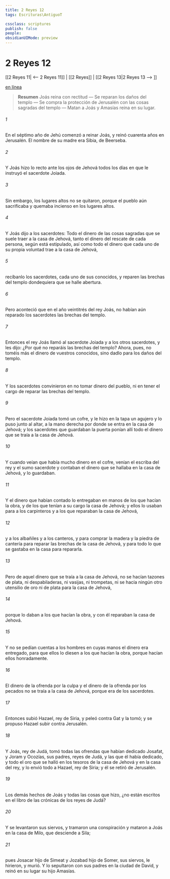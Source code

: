 ```yaml
---
title: 2 Reyes 12
tags: Escrituras\AntiguoT

cssclass: scriptures
publish: false
people:
obsidianUIMode: preview
---
```


# 2 Reyes 12
[[2 Reyes 11| <-- 2 Reyes 11]] | [[2 Reyes]] | [[2 Reyes 13|2 Reyes 13 --> ]]

[en línea](https://churchofjesuschrist.org/study/scriptures/ot/2-kgs/12?lang=spa)

> __Resumen__
Joás reina con rectitud — Se reparan los daños del templo — Se compra la protección de Jerusalén con las cosas sagradas del templo — Matan a Joás y Amasías reina en su lugar.

###### 1 
En el séptimo año de Jehú comenzó a reinar Joás, y reinó cuarenta años en Jerusalén. El nombre de su madre era Sibia, de Beerseba.

###### 2 
Y Joás hizo lo recto ante los ojos de Jehová todos los días en que le instruyó el sacerdote Joiada.

###### 3 
Sin embargo, los lugares altos no se quitaron, porque el pueblo aún sacrificaba y quemaba incienso en los lugares altos.

###### 4 
Y Joás dijo a los sacerdotes: Todo el dinero de las cosas sagradas que se suele traer a la casa de Jehová, tanto el dinero del rescate de cada persona, según está estipulado, así como todo el dinero que cada uno de su propia voluntad trae a la casa de Jehová,

###### 5 
recíbanlo los sacerdotes, cada uno de  sus conocidos, y reparen las brechas del templo dondequiera que se halle abertura.

###### 6 
Pero aconteció que en el año veintitrés del rey Joás, no habían aún reparado los sacerdotes las brechas del templo.

###### 7 
Entonces el rey Joás llamó al sacerdote Joiada y a los otros sacerdotes, y les dijo: ¿Por qué no reparáis las brechas del templo? Ahora, pues, no toméis más el dinero de vuestros conocidos, sino dadlo para  los daños del templo.

###### 8 
Y los sacerdotes convinieron en no tomar  dinero del pueblo, ni en tener el cargo de reparar las brechas del templo.

###### 9 
Pero el sacerdote Joiada tomó un cofre, y le hizo en la tapa un agujero y lo puso junto al altar, a la mano derecha por donde se entra en la casa de Jehová; y los sacerdotes que guardaban la puerta ponían allí todo el dinero que se traía a la casa de Jehová.

###### 10 
Y cuando veían que había mucho dinero en el cofre, venían el escriba del rey y el sumo sacerdote y contaban el dinero que se hallaba en la casa de Jehová, y lo guardaban.

###### 11 
Y el dinero que habían contado lo entregaban en manos de los que hacían la obra, y de los que tenían a su cargo la casa de Jehová; y ellos lo usaban para  a los carpinteros y a los que reparaban la casa de Jehová,

###### 12 
y a los albañiles y a los canteros, y para comprar la madera y la piedra de cantería para reparar las brechas de la casa de Jehová, y para todo lo que se gastaba en la casa para repararla.

###### 13 
Pero de aquel dinero que se traía a la casa de Jehová, no se hacían tazones de plata, ni despabiladeras, ni vasijas, ni trompetas, ni se hacía ningún otro utensilio de oro ni de plata para la casa de Jehová,

###### 14 
porque lo daban a los que hacían la obra, y con él reparaban la casa de Jehová.

###### 15 
Y no se pedían cuentas a los hombres en cuyas manos el dinero era entregado, para que ellos lo diesen a los que hacían la obra, porque  hacían ellos honradamente.

###### 16 
El dinero de la ofrenda por la culpa y el dinero de la ofrenda por los pecados no se traía a la casa de Jehová, porque era de los sacerdotes.

###### 17 
Entonces subió Hazael, rey de Siria, y peleó contra Gat y la tomó; y se propuso Hazael subir contra Jerusalén.

###### 18 
Y Joás, rey de Judá, tomó todas las ofrendas que habían dedicado Josafat, y Joram y Ocozías, sus padres, reyes de Judá, y las que él había dedicado, y todo el oro que se halló en los tesoros de la casa de Jehová y en la casa del rey, y lo envió todo a Hazael, rey de Siria; y él se retiró de Jerusalén.

###### 19 
Los demás hechos de Joás y todas las cosas que hizo, ¿no están escritos en el libro de las crónicas de los reyes de Judá?

###### 20 
Y se levantaron sus siervos, y tramaron una conspiración y mataron a Joás en la casa de Milo,  que desciende a Sila;

###### 21 
pues Josacar hijo de Simeat y Jozabad hijo de Somer, sus siervos, le hirieron, y murió. Y lo sepultaron con sus padres en la ciudad de David, y reinó en su lugar su hijo Amasías.

